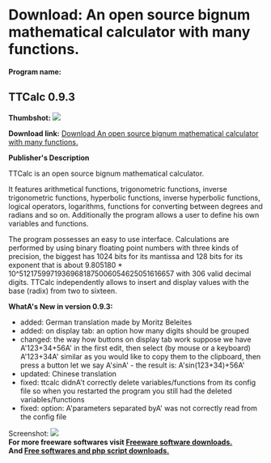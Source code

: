 # Download: An open source bignum mathematical calculator with many functions.

**Program name:**

## TTCalc 0.9.3

  
**Thumbshot:** ![](http://www.freewarefiles.com/screenshot/ttcalc_md.jpg)   
  
**Download link:** [Download An open source bignum mathematical calculator with many functions.](http://freesoftwares.boysofts.com/TTCalc_program_67993.html)  
  


**Publisher's Description**  
  


TTCalc is an open source bignum mathematical calculator. 

It features arithmetical functions, trigonometric functions, inverse trigonometric functions, hyperbolic functions, inverse hyperbolic functions, logical operators, logarithms, functions for converting between degrees and radians and so on. Additionally the program allows a user to define his own variables and functions.

The program possesses an easy to use interface. Calculations are performed by using binary floating point numbers with three kinds of precision, the biggest has 1024 bits for its mantissa and 128 bits for its exponent that is about 9.805180 * 10^51217599719369681875006054625051616657 with 306 valid decimal digits. TTCalc independently allows to insert and display values with the base (radix) from two to sixteen. 

**WhatA's New in version 0.9.3:**

  * added: German translation made by Moritz Beleites 
  * added: on display tab: an option how many digits should be grouped 
  * changed: the way how buttons on display tab work suppose we have A'123+34+56A' in the first edit, then select (by mouse or a keyboard) A'123+34A' similar as you would like to copy them to the clipboard, then press a button let we say A'sinA' - the result is: A'sin(123+34)+56A' 
  * updated: Chinese translation 
  * fixed: ttcalc didnA't correctly delete variables/functions from its config file so when you restarted the program you still had the deleted variables/functions 
  * fixed: option: A'parameters separated byA' was not correctly read from the config file 

  
  
Screenshot: ![](http://www.freewarefiles.com/screenshot/ttcalc.jpg)   
**For more freeware softwares visit [Freeware software downloads.](http://freesoftwares.boysofts.com/)**   
**And [Free softwares and php script downloads.](http://www.boysofts.com/)**
